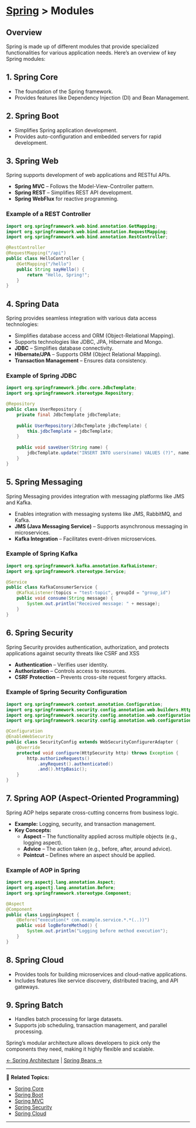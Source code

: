 # [Spring](../) > Modules

## Overview
Spring is made up of different modules that provide specialized functionalities for various application needs. Here’s an overview of key Spring modules:

## 1. Spring Core
- The foundation of the Spring framework.
- Provides features like Dependency Injection (DI) and Bean Management.

## 2. Spring Boot
- Simplifies Spring application development.
- Provides auto-configuration and embedded servers for rapid development.

## 3. Spring Web
Spring supports development of web applications and RESTful APIs.
- **Spring MVC** – Follows the Model-View-Controller pattern.
- **Spring REST** – Simplifies REST API development.
- **Spring WebFlux** for reactive programming.

### Example of a REST Controller
```java
import org.springframework.web.bind.annotation.GetMapping;
import org.springframework.web.bind.annotation.RequestMapping;
import org.springframework.web.bind.annotation.RestController;

@RestController
@RequestMapping("/api")
public class HelloController {
    @GetMapping("/hello")
    public String sayHello() {
        return "Hello, Spring!";
    }
}
```

## 4. Spring Data

Spring provides seamless integration with various data access technologies:
- Simplifies database access and ORM (Object-Relational Mapping).
- Supports technologies like JDBC, JPA, Hibernate and Mongo.
- **JDBC** – Simplifies database connectivity.
- **Hibernate/JPA** – Supports ORM (Object Relational Mapping).
- **Transaction Management** – Ensures data consistency.

### Example of Spring JDBC
```java
import org.springframework.jdbc.core.JdbcTemplate;
import org.springframework.stereotype.Repository;

@Repository
public class UserRepository {
    private final JdbcTemplate jdbcTemplate;
    
    public UserRepository(JdbcTemplate jdbcTemplate) {
        this.jdbcTemplate = jdbcTemplate;
    }
    
    public void saveUser(String name) {
        jdbcTemplate.update("INSERT INTO users(name) VALUES (?)", name);
    }
}
```

## 5. Spring Messaging

Spring Messaging provides integration with messaging platforms like JMS and Kafka.
- Enables integration with messaging systems like JMS, RabbitMQ, and Kafka.
- **JMS (Java Messaging Service)** – Supports asynchronous messaging in microservices.
- **Kafka Integration** – Facilitates event-driven microservices.

### Example of Spring Kafka
```java
import org.springframework.kafka.annotation.KafkaListener;
import org.springframework.stereotype.Service;

@Service
public class KafkaConsumerService {
    @KafkaListener(topics = "test-topic", groupId = "group_id")
    public void consume(String message) {
        System.out.println("Received message: " + message);
    }
}
```

## 6. Spring Security
Spring Security provides authentication, authorization, and protects applications against security threats like CSRF and XSS
- **Authentication** – Verifies user identity.
- **Authorization** – Controls access to resources.
- **CSRF Protection** – Prevents cross-site request forgery attacks.

### Example of Spring Security Configuration
```java
import org.springframework.context.annotation.Configuration;
import org.springframework.security.config.annotation.web.builders.HttpSecurity;
import org.springframework.security.config.annotation.web.configuration.EnableWebSecurity;
import org.springframework.security.config.annotation.web.configuration.WebSecurityConfigurerAdapter;

@Configuration
@EnableWebSecurity
public class SecurityConfig extends WebSecurityConfigurerAdapter {
    @Override
    protected void configure(HttpSecurity http) throws Exception {
        http.authorizeRequests()
            .anyRequest().authenticated()
            .and().httpBasic();
    }
}
```

## 7. Spring AOP (Aspect-Oriented Programming)
Spring AOP helps separate cross-cutting concerns from business logic.
- **Example:** Logging, security, and transaction management.
- **Key Concepts:**
  - **Aspect** – The functionality applied across multiple objects (e.g., logging aspect).
  - **Advice** – The action taken (e.g., before, after, around advice).
  - **Pointcut** – Defines where an aspect should be applied.

### Example of AOP in Spring
```java
import org.aspectj.lang.annotation.Aspect;
import org.aspectj.lang.annotation.Before;
import org.springframework.stereotype.Component;

@Aspect
@Component
public class LoggingAspect {
    @Before("execution(* com.example.service.*.*(..))")
    public void logBeforeMethod() {
        System.out.println("Logging before method execution");
    }
}
```

## 8. Spring Cloud
- Provides tools for building microservices and cloud-native applications.
- Includes features like service discovery, distributed tracing, and API gateways.

## 9. Spring Batch
- Handles batch processing for large datasets.
- Supports job scheduling, transaction management, and parallel processing.

Spring’s modular architecture allows developers to pick only the components they need, making it highly flexible and scalable.


[← Spring Architecture](../intro) | [Spring Beans →](../beans)

---

🔗 **Related Topics:**
- [Spring Core](../intro)
- [Spring Boot](../boot)
- [Spring MVC](../mvc)
- [Spring Security](../security)
- [Spring Cloud](../cloud)

---
